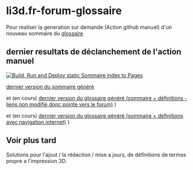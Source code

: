 # li3d.fr-forum-glossaire

Pour réaliser la generation sur demande (Action github manuel) d'un nouveau sommaire du
[glossaire](https://www.lesimprimantes3d.fr/forum/topic/45754-glossaire-de-limpression-3d/) 


## dernier resultats de déclanchement de l'action manuel 

[![Build, Run and Deploy static Sommaire index to Pages](https://github.com/PPAC37/li3d.fr-forum-glossaire/actions/workflows/static.yml/badge.svg?branch=main)](https://github.com/PPAC37/li3d.fr-forum-glossaire/actions/workflows/static.yml)


[dernier version du sommaire généré](https://ppac37.github.io/li3d.fr-forum-glossaire/) 

et (en cours) [dernier version du glossaire généré (sommaire + définitions - liens non modifié donc pointe vers le forum)](https://ppac37.github.io/li3d.fr-forum-glossaire/index2.html) )

et (en cours) [dernier version du glossaire généré (sommaire + définitions avec navigation internet)](https://ppac37.github.io/li3d.fr-forum-glossaire/index2.html) )

## Voir plus tard 
Solutions pour l'ajout / la rédaction / mise a jours, de définitions de termes propre a l'impression 3D.

